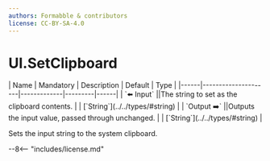 ```yaml
---
authors: Formabble & contributors
license: CC-BY-SA-4.0
---
```



# UI.SetClipboard

<div class="sh-parameters" markdown="1">
| Name | Mandatory | Description | Default | Type |
|------|---------------------|-------------|---------|------|
| `⬅️ Input` ||The string to set as the clipboard contents. | | [`String`](../../types/#string) |
| `Output ➡️` ||Outputs the input value, passed through unchanged. | | [`String`](../../types/#string) |

</div>

Sets the input string to the system clipboard.

--8<-- "includes/license.md"

